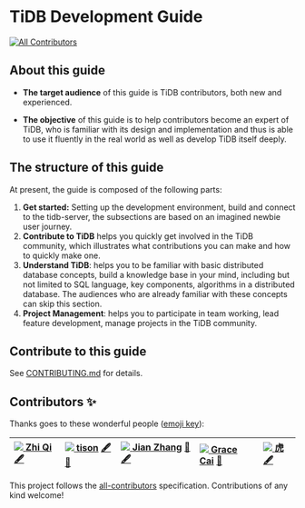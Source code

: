 # TiDB Development Guide

[![All Contributors](https://img.shields.io/badge/all_contributors-5-orange.svg?style=flat-square)](./#contributors-) 

## About this guide

* **The target audience** of this guide is TiDB contributors, both new and experienced.

* **The objective** of this guide is to help contributors become an expert of TiDB, who is familiar with its design and implementation and thus is able to use it fluently in the real world as well as develop TiDB itself deeply.

## The structure of this guide

At present, the guide is composed of the following parts:

1. **Get started:** Setting up the development environment, build and connect to the tidb-server, the subsections are based on an imagined newbie user journey.
2. **Contribute to TiDB** helps you quickly get involved in the TiDB community, which illustrates what contributions you can make and how to quickly make one.
3. **Understand TiDB**: helps you to be familiar with basic distributed database concepts, build a knowledge base in your mind, including but not limited to SQL language, key components, algorithms in a distributed database. The audiences who are already familiar with these concepts can skip this section.
4. **Project Management**: helps you to participate in team working, lead feature development, manage projects in the TiDB community.

## Contribute to this guide

See [CONTRIBUTING.md](https://github.com/zz-jason/tidb-dev-guide/tree/ee76316d0ec21470d5900fe0c64ed3f5b8a87b0e/CONTRIBUTING.md) for details.

## Contributors ✨

Thanks goes to these wonderful people \([emoji key](https://allcontributors.org/docs/en/emoji-key)\):

| [![](https://avatars.githubusercontent.com/u/30543181?v=4?s=100) **Zhi Qi**](https://github.com/LittleFall) [🖋](./#content-LittleFall) | [![](https://avatars.githubusercontent.com/u/18818196?v=4?s=100) **tison**](https://tisonkun.github.io/Miracle/) [🖋](./#content-tisonkun) [👀](https://github.com/zz-jason/tidb-dev-guide/pulls?q=is%3Apr+reviewed-by%3Atisonkun) | [![](https://avatars.githubusercontent.com/u/5268763?v=4?s=100) **Jian Zhang**](http://zz-jason.github.io/) [👀](https://github.com/zz-jason/tidb-dev-guide/pulls?q=is%3Apr+reviewed-by%3Azz-jason) [🖋](./#content-zz-jason) | [![](https://avatars.githubusercontent.com/u/79440533?v=4?s=100) **Grace Cai**](https://github.com/qiancai) [👀](https://github.com/zz-jason/tidb-dev-guide/pulls?q=is%3Apr+reviewed-by%3Aqiancai) | [![](https://avatars.githubusercontent.com/u/29735669?v=4?s=100) **虎**](https://ichn.xyz) [🖋](./#content-ichn-hu) |
| :--- | :--- | :--- | :--- | :--- |


This project follows the [all-contributors](https://github.com/all-contributors/all-contributors) specification. Contributions of any kind welcome!

